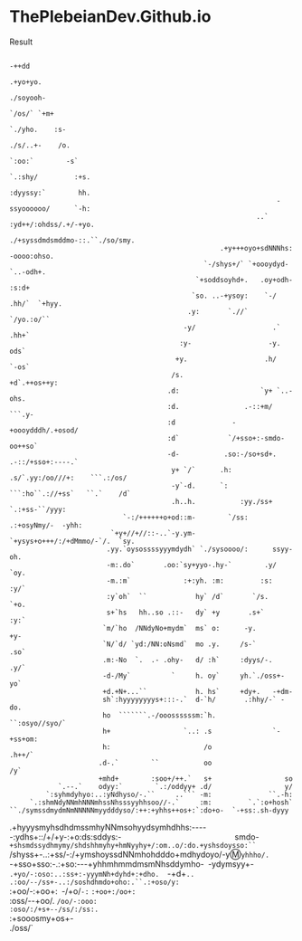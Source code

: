 # ThePlebeianDev.Github.io

Result

                                                                                                -++dd
                                                                                            .+yo+yo.
                                                                                         ./soyooh-  
                                                                                      `/os/` `+m+   
                                                                                  `./yho.    :s-    
                                                                                ./s/..+-    /o.     
                                                                             `:oo:`        -s`      
                                                                         `.:shy/         :+s.       
                                                                        :dyyssy:`        hh.        
                                                                      -ssyoooooo/      `-h:         
                                                                 ..` :yd++/:ohdss/.+/-+yo.          
                                                          ./+syssdmdsmddmo-::.``./so/smy.           
                                                        .+y+++oyo+sdNNNhs:   -oooo:ohso.            
                                                    `-/shys+/` `+oooydyd-    `..-odh+.              
                                                  `+soddsoyhd+.   .oy+odh-     :s:d+                
                                                 `so. ..-+ysoy:    `-/ .hh/`  `+hyy.                
                                                .y:       `.//`         `/yo.:o/``                  
                                               -y/                   .`   .hh+`                     
                                              :y-                   -y.    ods`                     
                                             +y.                   .h/     `-os`                    
                                            /s.                    +d`.++os++y:                     
                                           .d:                    `y+ `..-ohs.                      
                                           :d.                .-::+m/  ```.y-                       
                                           :d              -+oooydddh/.+osod/                       
                                           :d`            `/+sso+:-smdo-oo++so`                     
                                           -d-           .so:-/so+sd+. .-::/+sso+:----.`            
                                            y+ `/`      .h: .s/`.yy:/oo///+:    ```.:/os/           
                                            -y`-d.      `:  ```:ho``.://+ss`   ``.`    /d`          
                                            .h..h.           :yy./ss+      `.:+ss-``/yyy:           
                                `-:/++++++o+od::m-        `/ss:      .:+osyNmy/-  -yhh:             
                             `+y+//+//::-..`-y.ym-     `+ysys+o+++/:/+dMmmo/-`/.  `sy.              
                            .yy.`oysossssyyymdydh` `./sysoooo/:      ssyy-        oh.               
                            -m:.do`       .oo:`sy+yyo-.hy-`        .y/          `oy.                
                            -m.:m`             :+:yh. :m:         :s:          :y/`                 
                            :y`oh`  ``            hy` /d`       `/s.         `+o.                   
                            s+`hs   hh..so .::-   dy` +y       .s+`         :y:`                    
                           `m/`ho  /NNdyNo+mydm`  ms` o:      -y.          +y-                      
                           `N/`d/ `yd:/NN:oNsmd`  mo .y.     /s-`        .so`                       
                           .m:-No  `.  .- .ohy-   d/ :h`     :dyys/-.   .y/`                        
                           -d-/My`          `     h. oy`     yh.`./oss+-yo`                         
                           +d.+N+...``            h. hs`     +dy+.   -+dm-                          
                           sh`:hyyyyyyyys+:::-.`  d-`h/       .:hhy/-` -do.                         
                           ho  ```````.-/ooossssssm:`h.         ``:osyo//syo/`                      
                           h+                  `..: .s               `-+ss+om:                      
                           h:                       /o                  .h++/`                      
                          .d-.`        ``           oo                  /y`                         
                          +mhd+        :soo+/++.`   s+                  so                          
                `.--.`    odyy:`        `.:/oddyy+ .d/                  y/                          
             `:syhmdyhyo:..:yNdhyso/-.``     ..``` -m:              ``.-h:                          
         `.:shmNdyNNmhNNNmhssNhsssyyhhsoo//-.`     :m:         `.`:o+hosh`                          
    ``./symssdmydmNmNNNNNmyydddyso/:++:+yhhs++os+:`:do+o-  `-+ss:.sh-dyyy                           
 .+hyyysmyhsdhdmssmhyNNmsohyydsymhdhhs:-----:ydhs+::/+/+y-:+o:ds:sddys:-`                           
`smdo-` +shsmdssydhmymy/shdshhmyhy+hmNyyhy+/:om..o/:do.+yshsdoysso:``                               
`/shyss+-..:+ss/-:/+ymshoyssdNNmhohdddo+mdhydoyo/-y:m:`yhhho/.`                                     
   -+sso+sso:-.:+so:---+yhhmhmmdmsmNhsddymho-` `-ydymsyy+-`                                         
      .+yo/-:oso:..:ss+:-yyymNh+dyhd+:+dho.   `-+d+`..`                                             
        `.:oo/--/ss+-..:/soshdhmdo+oho:.``.:+oso/y:                                                 
            `:+oo/-:+oo+:` `-/+o/`-:` `:+oo+:/oo+:                                                  
                `:oss/--+oo/.      `/oo/-:ooo:`                                                     
                    `:oso/:/+s+--/ss/:/ss:.                                                         
                        `:+sooosmy+os+-`                                                            
                            `./oss/`                                                               
